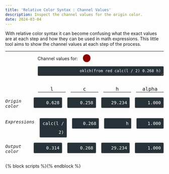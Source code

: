 ```yaml
---
title: 'Relative Color Syntax : Channel Values'
description: Inspect the channel values for the origin color.
date: 2024-03-04
---
```


With relative color syntax it can become confusing what the exact values are at each step and how they can be used in math expressions.
This little tool aims to show the channel values at each step of the process.

<hr>

<label id="color-input-label-1" for="color-input-1" style="--color: oklch(0.31398 0.268 29.2339);">Channel values for:</label>
<textarea	id="color-input-1" class="color-input" rows="1">oklch(from red calc(l / 2) 0.268 h)</textarea>

<div class="channel-group">
	<div class="channel-group__label"></div>
	<output class="color-output-channel-name" channel="1 name" for="color-input-1">l</output>
	<output class="color-output-channel-name" channel="2 name" for="color-input-1">c</output>
	<output class="color-output-channel-name" channel="3 name" for="color-input-1">h</output>
	<output class="color-output-channel-name" channel="4 name" for="color-input-1">alpha</output>
</div>

<div class="channel-group">
	<p class="channel-group__label"><i>Origin color</i></p>
	<output class="color-output-channel" channel="1 input" for="color-input-1">0.628</output>
	<output class="color-output-channel" channel="2 input" for="color-input-1">0.258</output>
	<output class="color-output-channel" channel="3 input" for="color-input-1">29.234</output>
	<output class="color-output-channel" channel="4 input" for="color-input-1">1.000</output>
</div>

<div class="channel-group">
	<p class="channel-group__label"><i>Expressions</i></p>
	<output class="color-output-channel" channel="1 calc" for="color-input-1">calc(l / 2)</output>
	<output class="color-output-channel" channel="2 calc" for="color-input-1">0.268</output>
	<output class="color-output-channel" channel="3 calc" for="color-input-1">h</output>
	<output class="color-output-channel" channel="4 calc" for="color-input-1">1.000</output>
</div>

<div class="channel-group">
	<p class="channel-group__label"><i>Output color</i></p>
	<output class="color-output-channel" channel="1 output" for="color-input-1">0.314</output>
	<output class="color-output-channel" channel="2 output" for="color-input-1">0.268</output>
	<output class="color-output-channel" channel="3 output" for="color-input-1">29.234</output>
	<output class="color-output-channel" channel="4 output" for="color-input-1">1.000</output>
</div>

{% block scripts %}<script async defer src="{{ '/static/js/blog_relative_color_syntax_channel_values_2024_03_02.js' | addHash }}"></script>{% endblock %}

<style>
	.color-input, .color-output-channel {
		background-color: #263238;
		border-radius: 3px;
		border: 1px solid grey;
		color: white;
		display: block;
		font-size: 0.875em;
		line-height: 2;
		padding: 2px 8px;
		position: relative;
		text-align: right;
	}

	.color-input {
		margin: 1rem 0 2rem auto;
		width: calc(80% - 2px);
	}

	.channel-group {
		align-items: start;
		display: flex;
		gap: 1rem;
		justify-content: space-between;
		margin: 0 0 1rem;
		max-width: 100%;
	}

	.color-output-channel, .channel-group__label {
		flex-basis: 200px;
		flex-grow: 1;
		font-family: monospace;
		font-size: 0.875rem;
		max-width: 20%;
		text-align: right;
	}

	.channel-group__label {
		text-align: left;
		margin-top: 0.25rem;
	}

	.color-output-channel-name {
		border-bottom: 1px solid currentColor;
		flex-basis: 200px;
		flex-grow: 1;
		font-family: monospace;
		font-size: 1rem;
		max-width: 20%;
		text-align: center;
	}

	#color-input-label-1 {
		position: relative;
		margin-left: calc(20% + 2px);
	}

	#color-input-label-1::after {
		background-color: var(--color);
		border-radius: 50%;
		content: "";
		display: inline-block;
		height: calc(0.875em * 2);
		position: absolute;
		right: calc(-1 * ((0.875em * 2) + 1rem));
		top: -5px;
		width: calc(0.875em * 2);
	}
</style>
